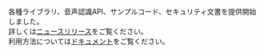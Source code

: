 各種ライブラリ、音声認識API、サンプルコード、セキュリティ文書を提供開始しました。<br>
詳しくは<a target="_blank" href="http://www.ntt.com/release/monthNEWS/detail/20150728.html">ニュースリリース</a>をご覧ください。<br>
利用方法については<a href="documentation.html">ドキュメント</a>をご覧ください。